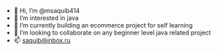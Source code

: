 - 👋 Hi, I’m @msaquib414
- 👀 I’m interested in java
- 🌱 I’m currently building an ecommerce project for self learning
- 💞️ I’m looking to collaborate on any beginner level java related project
- 📫 saquib@inbox.ru

<!---
msaquib414/msaquib414 is a ✨ special ✨ repository because its `README.md` (this file) appears on your GitHub profile.
You can click the Preview link to take a look at your changes.
--->
